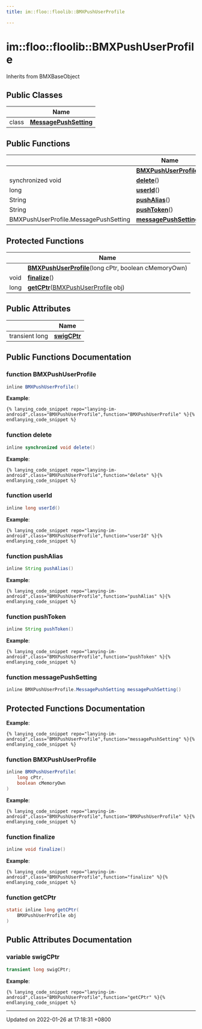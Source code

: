 ```yaml
---
title: im::floo::floolib::BMXPushUserProfile

---
```


# im::floo::floolib::BMXPushUserProfile





Inherits from BMXBaseObject

## Public Classes

|                | Name           |
| -------------- | -------------- |
| class | **[MessagePushSetting](classim_1_1floo_1_1floolib_1_1_b_m_x_push_user_profile_1_1_message_push_setting.md)**  |

## Public Functions

|                | Name           |
| -------------- | -------------- |
| | **[BMXPushUserProfile](classim_1_1floo_1_1floolib_1_1_b_m_x_push_user_profile.md#function-bmxpushuserprofile)**() |
| synchronized void | **[delete](classim_1_1floo_1_1floolib_1_1_b_m_x_push_user_profile.md#function-delete)**() |
| long | **[userId](classim_1_1floo_1_1floolib_1_1_b_m_x_push_user_profile.md#function-userid)**() |
| String | **[pushAlias](classim_1_1floo_1_1floolib_1_1_b_m_x_push_user_profile.md#function-pushalias)**() |
| String | **[pushToken](classim_1_1floo_1_1floolib_1_1_b_m_x_push_user_profile.md#function-pushtoken)**() |
| BMXPushUserProfile.MessagePushSetting | **[messagePushSetting](classim_1_1floo_1_1floolib_1_1_b_m_x_push_user_profile.md#function-messagepushsetting)**() |

## Protected Functions

|                | Name           |
| -------------- | -------------- |
| | **[BMXPushUserProfile](classim_1_1floo_1_1floolib_1_1_b_m_x_push_user_profile.md#function-bmxpushuserprofile)**(long cPtr, boolean cMemoryOwn) |
| void | **[finalize](classim_1_1floo_1_1floolib_1_1_b_m_x_push_user_profile.md#function-finalize)**() |
| long | **[getCPtr](classim_1_1floo_1_1floolib_1_1_b_m_x_push_user_profile.md#function-getcptr)**([BMXPushUserProfile](classim_1_1floo_1_1floolib_1_1_b_m_x_push_user_profile.md) obj) |

## Public Attributes

|                | Name           |
| -------------- | -------------- |
| transient long | **[swigCPtr](classim_1_1floo_1_1floolib_1_1_b_m_x_push_user_profile.md#variable-swigcptr)**  |

## Public Functions Documentation

### function BMXPushUserProfile

```java
inline BMXPushUserProfile()
```


**Example**:
```
{% lanying_code_snippet repo="lanying-im-android",class="BMXPushUserProfile",function="BMXPushUserProfile" %}{% endlanying_code_snippet %}
```
### function delete

```java
inline synchronized void delete()
```


**Example**:
```
{% lanying_code_snippet repo="lanying-im-android",class="BMXPushUserProfile",function="delete" %}{% endlanying_code_snippet %}
```
### function userId

```java
inline long userId()
```


**Example**:
```
{% lanying_code_snippet repo="lanying-im-android",class="BMXPushUserProfile",function="userId" %}{% endlanying_code_snippet %}
```
### function pushAlias

```java
inline String pushAlias()
```


**Example**:
```
{% lanying_code_snippet repo="lanying-im-android",class="BMXPushUserProfile",function="pushAlias" %}{% endlanying_code_snippet %}
```
### function pushToken

```java
inline String pushToken()
```


**Example**:
```
{% lanying_code_snippet repo="lanying-im-android",class="BMXPushUserProfile",function="pushToken" %}{% endlanying_code_snippet %}
```
### function messagePushSetting

```java
inline BMXPushUserProfile.MessagePushSetting messagePushSetting()
```


## Protected Functions Documentation

**Example**:
```
{% lanying_code_snippet repo="lanying-im-android",class="BMXPushUserProfile",function="messagePushSetting" %}{% endlanying_code_snippet %}
```
### function BMXPushUserProfile

```java
inline BMXPushUserProfile(
    long cPtr,
    boolean cMemoryOwn
)
```


**Example**:
```
{% lanying_code_snippet repo="lanying-im-android",class="BMXPushUserProfile",function="BMXPushUserProfile" %}{% endlanying_code_snippet %}
```
### function finalize

```java
inline void finalize()
```


**Example**:
```
{% lanying_code_snippet repo="lanying-im-android",class="BMXPushUserProfile",function="finalize" %}{% endlanying_code_snippet %}
```
### function getCPtr

```java
static inline long getCPtr(
    BMXPushUserProfile obj
)
```


## Public Attributes Documentation

### variable swigCPtr

```java
transient long swigCPtr;
```


**Example**:
```
{% lanying_code_snippet repo="lanying-im-android",class="BMXPushUserProfile",function="getCPtr" %}{% endlanying_code_snippet %}
```
-------------------------------

Updated on 2022-01-26 at 17:18:31 +0800